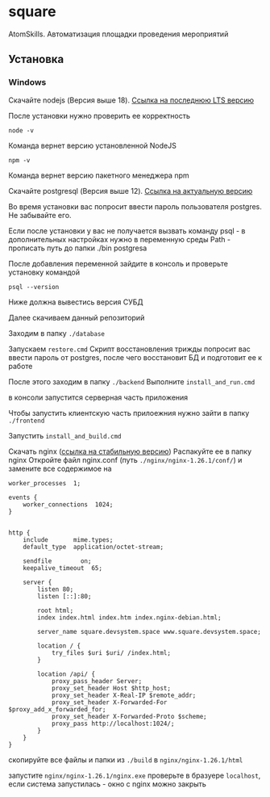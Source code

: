 # square

AtomSkills. Автоматизация площадки проведения мероприятий

## Установка

### Windows

Скачайте nodejs (Версия выше 18). [Ссылка на последнюю LTS версию](https://nodejs.org/en)

После установки нужно проверить ее корректность

```shell
node -v
```

Команда вернет версию установленной NodeJS

```shell
npm -v
```

Команда вернет версию пакетного менеджера npm

Скачайте postgresql (Версия выше 12). [Ссылка на актуальную версию](https://www.postgresql.org/download/)

Во время установки вас попросит ввести пароль пользователя postgres. Не забывайте его.

Если после установки у вас не получается вызвать команду psql - в дополнительных настройках
нужно в переменную среды Path - прописать путь до папки ./bin postgresa

После добавления переменной зайдите в консоль и проверьте установку командой

```shell
psql --version
```

Ниже должна вывестись версия СУБД

Далее скачиваем данный репозиторий

Заходим в папку `./database`

Запускаем `restore.cmd`
Скрипт восстановления трижды попросит вас ввести пароль от postgres, после чего восстановит
БД и подготовит ее к работе

После этого заходим в папку `./backend`
Выполните `install_and_run.cmd`

в консоли запустится серверная часть приложения

Чтобы запустить клиентскую часть прилоежния нужно зайти в папку `./frontend`

Запустить `install_and_build.cmd`

Скачать nginx ([ссылка на стабильную версию](https://nginx.org/download/nginx-1.26.1.zip))
Распакуйте ее в папку nginx
Откройте файл nginx.conf (путь `./nginx/nginx-1.26.1/conf/`)
и замените все содержимое на

```nginx configuration
worker_processes  1;

events {
    worker_connections  1024;
}


http {
    include       mime.types;
    default_type  application/octet-stream;

    sendfile        on;
    keepalive_timeout  65;

	server {
		listen 80;
		listen [::]:80;

		root html;
		index index.html index.htm index.nginx-debian.html;

		server_name square.devsystem.space www.square.devsystem.space;

		location / {
			try_files $uri $uri/ /index.html;
		}

		location /api/ {
			proxy_pass_header Server;
			proxy_set_header Host $http_host;
			proxy_set_header X-Real-IP $remote_addr;
			proxy_set_header X-Forwarded-For $proxy_add_x_forwarded_for;
			proxy_set_header X-Forwarded-Proto $scheme;
			proxy_pass http://localhost:1024/;
		}
	}
}
```

скопируйте все файлы и папки из `./build` в `nginx/nginx-1.26.1/html`

запустите `nginx/nginx-1.26.1/nginx.exe`
проверьте в бразуере `localhost`, если система запустилась - окно с nginx можно закрыть